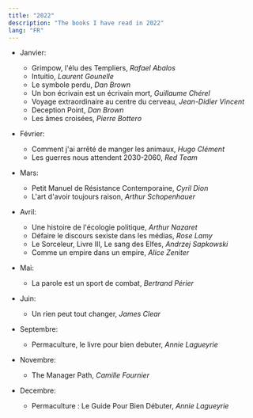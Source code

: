 ```yaml
---
title: "2022"
description: "The books I have read in 2022"
lang: "FR"
---
```


* Janvier:
    * Grimpow, l'élu des Templiers, *Rafael Abalos*
    * Intuitio, *Laurent Gounelle*
    * Le symbole perdu, *Dan Brown*
    * Un bon écrivain est un écrivain mort, *Guillaume Chérel*
    * Voyage extraordinaire au centre du cerveau, *Jean-Didier Vincent*
    * Deception Point, *Dan Brown*
    * Les âmes croisées, *Pierre Bottero*

* Février:
    * Comment j'ai arrêté de manger les animaux, *Hugo Clément*
    * Les guerres nous attendent 2030-2060, *Red Team*

* Mars:
   * Petit Manuel de Résistance Contemporaine, *Cyril Dion*
   * L'art d'avoir toujours raison, *Arthur Schopenhauer*

* Avril:
    * Une histoire de l'écologie politique, *Arthur Nazaret*
    * Défaire le discours sexiste dans les médias, *Rose Lamy*
    * Le Sorceleur, Livre III, Le sang des Elfes, *Andrzej Sapkowski*
    * Comme un empire dans un empire, *Alice Zeniter*

* Mai:
   * La parole est un sport de combat, *Bertrand Périer*

* Juin:
    * Un rien peut tout changer, *James Clear*

* Septembre:
    * Permaculture, le livre pour bien debuter, *Annie Lagueyrie*

* Novembre:
    * The Manager Path, *Camille Fournier*

* Decembre:
    * Permaculture : Le Guide Pour Bien Débuter, *Annie Lagueyrie*

